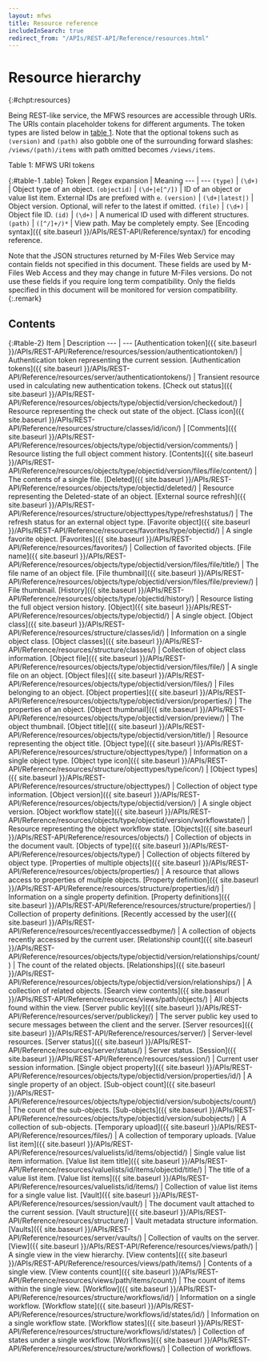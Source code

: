```yaml
---
layout: mfws
title: Resource reference
includeInSearch: true
redirect_from: "/APIs/REST-API/Reference/resources.html"
---
```


# Resource hierarchy
{:#chpt:resources}

Being REST-like service, the MFWS resources are accessible through URIs. The URIs contain placeholder tokens for different arguments. The token types are listed below in [table 1](#table-1). Note that the optional tokens such as `(version)` and `(path)` also gobble one of the surrounding forward slashes: `/views/(path)/items` with path omitted becomes `/views/items`.

<div class="caption">
	<span class="caption-label">Table 1:</span>
	MFWS URI tokens
</div>

{:#table-1 .table}
Token | Regex expansion | Meaning
--- | ---
`(type)` | `(\d+)` | Object type of an object.
`(objectid)` | `(\d+|e[^/])` | ID of an object or value list item. External IDs are prefixed with `e`.
`(version)` | `(\d+|latest|)` | Object version. Optional, will refer to the latest if omitted.
`(file)` | `(\d+)` | Object file ID.
`(id)` | `(\d+)` | A numerical ID used with different structures.
`(path)` | `([^/]+/)*` | View path. May be completely empty. See [Encoding syntax]({{ site.baseurl }}/APIs/REST-API/Reference/syntax/) for encoding reference.

Note that the JSON structures returned by M-Files Web Service may contain fields not specified in this document. These fields are used by M-Files Web Access and they may change in future M-Files versions. Do not use these fields if you require long term compatibility. Only the fields specified in this document will be monitored for version compatibility.
{:.remark}

## Contents

{:#table-2}
Item | Description
--- | ---
[Authentication token]({{ site.baseurl }}/APIs/REST-API/Reference/resources/session/authenticationtoken/) | Authentication token representing the current session.
[Authentication tokens]({{ site.baseurl }}/APIs/REST-API/Reference/resources/server/authenticationtokens/) | Transient resource used in calculating new authentication tokens.
[Check out status]({{ site.baseurl }}/APIs/REST-API/Reference/resources/objects/type/objectid/version/checkedout/) | Resource representing the check out state of the object.
[Class icon]({{ site.baseurl }}/APIs/REST-API/Reference/resources/structure/classes/id/icon/) | 
[Comments]({{ site.baseurl }}/APIs/REST-API/Reference/resources/objects/type/objectid/version/comments/) | Resource listing the full object comment history.
[Contents]({{ site.baseurl }}/APIs/REST-API/Reference/resources/objects/type/objectid/version/files/file/content/) | The contents of a single file.
[Deleted]({{ site.baseurl }}/APIs/REST-API/Reference/resources/objects/type/objectid/deleted/) | Resource representing the Deleted-state of an object.
[External source refresh]({{ site.baseurl }}/APIs/REST-API/Reference/resources/structure/objecttypes/type/refreshstatus/) | The refresh status for an external object type.
[Favorite object]({{ site.baseurl }}/APIs/REST-API/Reference/resources/favorites/type/objectid/) | A single favorite object.
[Favorites]({{ site.baseurl }}/APIs/REST-API/Reference/resources/favorites/) | Collection of favorited objects.
[File name]({{ site.baseurl }}/APIs/REST-API/Reference/resources/objects/type/objectid/version/files/file/title/) | The file name of an object file.
[File thumbnail]({{ site.baseurl }}/APIs/REST-API/Reference/resources/objects/type/objectid/version/files/file/preview/) | File thumbnail.
[History]({{ site.baseurl }}/APIs/REST-API/Reference/resources/objects/type/objectid/history/) | Resource listing the full object version history.
[Object]({{ site.baseurl }}/APIs/REST-API/Reference/resources/objects/type/objectid/) | A single object.
[Object class]({{ site.baseurl }}/APIs/REST-API/Reference/resources/structure/classes/id/) | Information on a single object class.
[Object classes]({{ site.baseurl }}/APIs/REST-API/Reference/resources/structure/classes/) | Collection of object class information.
[Object file]({{ site.baseurl }}/APIs/REST-API/Reference/resources/objects/type/objectid/version/files/file/) | A single file on an object.
[Object files]({{ site.baseurl }}/APIs/REST-API/Reference/resources/objects/type/objectid/version/files/) | Files belonging to an object.
[Object properties]({{ site.baseurl }}/APIs/REST-API/Reference/resources/objects/type/objectid/version/properties/) | The properties of an object.
[Object thumbnail]({{ site.baseurl }}/APIs/REST-API/Reference/resources/objects/type/objectid/version/preview/) | The object thumbnail.
[Object title]({{ site.baseurl }}/APIs/REST-API/Reference/resources/objects/type/objectid/version/title/) | Resource representing the object title.
[Object type]({{ site.baseurl }}/APIs/REST-API/Reference/resources/structure/objecttypes/type/) | Information on a single object type.
[Object type icon]({{ site.baseurl }}/APIs/REST-API/Reference/resources/structure/objecttypes/type/icon/) | 
[Object types]({{ site.baseurl }}/APIs/REST-API/Reference/resources/structure/objecttypes/) | Collection of object type information.
[Object version]({{ site.baseurl }}/APIs/REST-API/Reference/resources/objects/type/objectid/version/) | A single object version.
[Object workflow state]({{ site.baseurl }}/APIs/REST-API/Reference/resources/objects/type/objectid/version/workflowstate/) | Resource representing the object workflow state.
[Objects]({{ site.baseurl }}/APIs/REST-API/Reference/resources/objects/) | Collection of objects in the document vault.
[Objects of type]({{ site.baseurl }}/APIs/REST-API/Reference/resources/objects/type/) | Collection of objects filtered by object type.
[Properties of multiple objects]({{ site.baseurl }}/APIs/REST-API/Reference/resources/objects/properties/) | A resource that allows access to properties of multiple objects.
[Property definition]({{ site.baseurl }}/APIs/REST-API/Reference/resources/structure/properties/id/) | Information on a single property definition.
[Property definitions]({{ site.baseurl }}/APIs/REST-API/Reference/resources/structure/properties/) | Collection of property definitions.
[Recently accessed by the user]({{ site.baseurl }}/APIs/REST-API/Reference/resources/recentlyaccessedbyme/) | A collection of objects recently accessed by the current user.
[Relationship count]({{ site.baseurl }}/APIs/REST-API/Reference/resources/objects/type/objectid/version/relationships/count/) | The count of the related objects.
[Relationships]({{ site.baseurl }}/APIs/REST-API/Reference/resources/objects/type/objectid/version/relationships/) | A collection of related objects.
[Search view contents]({{ site.baseurl }}/APIs/REST-API/Reference/resources/views/path/objects/) | All objects found within the view.
[Server public key]({{ site.baseurl }}/APIs/REST-API/Reference/resources/server/publickey/) | The server public key used to secure messages between the client and the server.
[Server resources]({{ site.baseurl }}/APIs/REST-API/Reference/resources/server/) | Server-level resources.
[Server status]({{ site.baseurl }}/APIs/REST-API/Reference/resources/server/status/) | Server status.
[Session]({{ site.baseurl }}/APIs/REST-API/Reference/resources/session/) | Current user session information.
[Single object property]({{ site.baseurl }}/APIs/REST-API/Reference/resources/objects/type/objectid/version/properties/id/) | A single property of an object.
[Sub-object count]({{ site.baseurl }}/APIs/REST-API/Reference/resources/objects/type/objectid/version/subobjects/count/) | The count of the sub-objects.
[Sub-objects]({{ site.baseurl }}/APIs/REST-API/Reference/resources/objects/type/objectid/version/subobjects/) | A collection of sub-objects.
[Temporary upload]({{ site.baseurl }}/APIs/REST-API/Reference/resources/files/) | A collection of temporary uploads.
[Value list item]({{ site.baseurl }}/APIs/REST-API/Reference/resources/valuelists/id/items/objectid/) | Single value list item information.
[Value list item title]({{ site.baseurl }}/APIs/REST-API/Reference/resources/valuelists/id/items/objectid/title/) | The title of a value list item.
[Value list items]({{ site.baseurl }}/APIs/REST-API/Reference/resources/valuelists/id/items/) | Collection of value list items for a single value list.
[Vault]({{ site.baseurl }}/APIs/REST-API/Reference/resources/session/vault/) | The document vault attached to the current session.
[Vault structure]({{ site.baseurl }}/APIs/REST-API/Reference/resources/structure/) | Vault metadata structure information.
[Vaults]({{ site.baseurl }}/APIs/REST-API/Reference/resources/server/vaults/) | Collection of vaults on the server.
[View]({{ site.baseurl }}/APIs/REST-API/Reference/resources/views/path/) | A single view in the view hierarchy.
[View contents]({{ site.baseurl }}/APIs/REST-API/Reference/resources/views/path/items/) | Contents of a single view.
[View contents count]({{ site.baseurl }}/APIs/REST-API/Reference/resources/views/path/items/count/) | The count of items within the single view.
[Workflow]({{ site.baseurl }}/APIs/REST-API/Reference/resources/structure/workflows/id/) | Information on a single workflow.
[Workflow state]({{ site.baseurl }}/APIs/REST-API/Reference/resources/structure/workflows/id/states/id/) | Information on a single workflow state.
[Workflow states]({{ site.baseurl }}/APIs/REST-API/Reference/resources/structure/workflows/id/states/) | Collection of states under a single workflow.
[Workflows]({{ site.baseurl }}/APIs/REST-API/Reference/resources/structure/workflows/) | Collection of workflows.